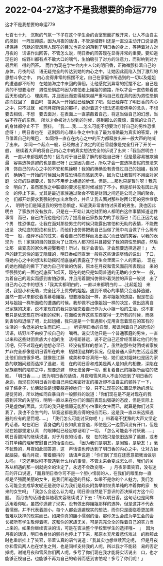 # 2022-04-27这才不是我想要的命运779



这才不是我想要的命运779



七百七十九　沉默的气氛一下子在这个学生会的会室里面扩散开来，让人不由自主的感到　一阵压抑感。因为月夜的话语，不管是结野川还是一直没主动开口说话选择保持　沉默的雪风两人现在的目光也完全的落到了明日香的身上，等待着对方对月夜的　话语作出回答，不管怎么说，明日香的回答现在显得非常的重要。要知道现在的　结野川都有点不敢大口的喘气，生怕吸引了对方的注意力，而影响到对方最后所　得的回答。　而作为现在学生会内主人公的明日香，正微微颤抖着自己的身体，月夜的话　语无疑完全的传达到她的内心之中，让她因此而陷入到了激烈的思想斗争之中，　内心变得非常的摇摆不定，自己在家庭中所遇到的一切以及姐姐的遭遇都不断的　在她脑海之中来回的徘徊，让他感觉到异常的摇摆不定，自己是真的不想要治疗　男性恐惧症吗因为害怕走上姐姐的道路，所以才会一直依赖着这后天形成的心　理疾病，并且因此而变得越来越严重吗自己现在真的因为男性恐惧症而找回了　自由吗　答案从一开始就已经确定了吧，就已经存在了明日香的内心之中，只不过就　如同月夜所说的那样，她对着这个想法还抱着侥幸的念头，不想要去相信，不想　要去面对，在表面上一直蒙蔽着自己，将这当做自己的幻想，当做不存在的东西，　所以才会被对方说到的时候，感到那么的震惊，震惊的让自己的身体都停止不下　颤抖。　「我……我……怎么可能不想要治疗好自己的男性恐惧症呀！」明日香也在　这剧烈的心理斗争之中作出了最为准确最为真实的答案，并且借着自己的嘴巴，　如同将一直存在内心之中的压力都释放出来一般大声的呐喊了出来。　如同一个起点一般，已经做出了决定的明日香就像是完全打开了开关一般，　继续着大声的将自己内心之中的真实想法完全的诉说了出来：「我当然明白！我　一直以来都是明白的！因为对于自己最了解的都是自己呀！但是最容易被欺骗最　容易选择逃避的也是自己呀！正是因为自己，所以才会一直选择虚假的想法来掩　饰自己的内心之中的不安和焦躁呀！我的的确确没有责怪过自己的姐姐，我的的　确确在一开始的时候因为男性恐惧症而感到庆幸，因为它让我暂时不用面对家庭　父母的联姻要求，暂时不用步上姐姐的步伐。但是……那也只是暂时呀！我完全　明白了，虽然家族之中联姻的要求在那时候减弱了不小，但是却并没有因此完全　的停止下来，尤其是最近家族通过聚会不管是财团之间还是公司之间的聚会，他　们都开始要求我强制参加出席聚会，并且让我去面对那些财团公司的男性继承人，　明明他们是知道我的男性恐惧症，知道我非常害怕讨厌着的男生。我也因此明白　了家族并没有放弃，只是在一开始让其他财团的人都明白这件事情知道这件事情　而已，自己终究也是他们为了提高自己家族势力的手段而已！而且正因为这个男　性恐惧症，让我在面对那些男生的时候只能露出害怕和无助的表情，不能做出坚　决彻底的拒绝和反抗，而他们也仿佛把我自己当做了笼中鸟当做了什么稀有物一　般，络绎不绝的过来，看着自己的模样而发出高兴而丑陋的笑容，以我的表现为　乐！家族的目的就是为了让其他人都习惯并且接受了我的男性恐惧症，然后让那　些变态的家伙再迎娶我吧！所以，我才会害怕，才会想要选择逃避！」　大声的肆无忌惮的毫无隐藏的，明日香如同宣泄一般将这些话语尽情的说出　了口，将她内心之中的想法和动摇彻彻底底的表露在了学生会里面三个人的面前，　现在的她也彻底的撕下了她为自己所做的伪装，原本在月夜和雪风面前所表现出　来的坚强强势的一面也彻底灰飞烟灭，现在的她只是如同普通的无助的小女生一　般，为着自己的现实而感到害怕恐惧，并且用着颤抖仿佛带着哭腔的声音一般说　出了自己内心之中的想法：「我其实都明白的，一直以来都明白的……比起姐姐　来说，我胆小和无助，完全比不上优秀的姐姐，遇到不顺心的事情只会选择逃避，　虽然一直以来都说着羡慕着姐姐，想要跟姐姐一样，追寻姐姐的道路，但是在面　对与姐姐一样所面临的遭遇的时候，我却做不出像姐姐一样的决定，做出逃离自　己家族的决定，说不定现在的我只是留恋着自己作为大小姐一般的生活，说不定　我只是依恋现在所得到的权利，在面临舍弃这些东西变得一无所有的时候，而感　到害怕和退缩了吧，比起姐姐，我只是是一个普通胆小无用贪恋着现在的富有的　生活的一名低劣的女生而已吧……」　听完明日香的自曝，那讽刺着自己的悲伤的话语，结野川不由咬了咬自己的　嘴唇。说实话他只是一个普通家庭的男生，一直以来和这些财团贵族大小姐的生　活相距甚远，说不定自己还曾经羡慕过他们的生活吧，只不过现在的他想必早已　经没有那样的想法了。虽然说那些财团或者家族并非完全都像是明日香所在的来　栖财团这样的状况，但是普通人家的生活远远要比他们自由很多吧。就像是江藤　成美和幸谷真阳一般，她们这对姐妹也是因为家族的联姻问题而选择了逃避，现　在的明日香和成美是两人是如此的相像，深陷在家族编制的陷阱之中，想要逃避　却无法舍弃一切，重复着自己的姐姐所面临的悲剧。　「明日香……」因为明日香的话语，月夜和雪风两人不由的走到了明日香的　身边，而现在的明日香对着自己两位亲密好友的接近却不由自主的颤抖了一下，　缩了缩身子，仿佛就像是想要躲避掉她们一般，只不过现在的位置显示她的想法　是徒劳的，所以她如同自暴自弃一般颤抖的说道：「你们现在是不是对现在的我　感到非常的失望吗，明明一直以来在你们的面前表现出强硬的态度，但是实际上　只是虚伪的面具，实际的我只是懦弱无能胆小怕事的女生而已，就算是你们讨厌　我了，我也不会生气的，毕竟这都是我应得的报应而已，这是我一直以来选择逃　避的应有的惩罚呢……」　「我们怎么可能讨厌你呢！」带着毫不犹豫的大声又坚定的话语，站在明日　香身边的月夜如此宣言道，即使是另一边雪风没有开口，但是现在她那坚定认真　的眼神就已经足够证明了一切。　「怎么可能会不讨厌我……」明日香颤抖的继续说道，对于月夜的话语，现　在的她只是依旧选择了逃避，或者将其单纯的理解安慰自己的话语而已。　「因为我们是朋友，是闺蜜，是挚友！」毫不犹豫的，月夜如此回答道，这　声话语也传达到了明日香的内心之中，让对方抬起脑袋，看向月夜，带着颤抖的　话语声说道：「你们到了现在还愿意把我当做朋友吗」　「这还用说吗不管遇到什么样的事情，不管未来会变成怎么样，我们的关　系从相遇的那一刻就完全的注定了，永远不会改变哦~　」月夜带着笑容，没有迷　茫的开口说道，「而且明日香你可不是一个胆小懦弱的人，在我们的眼里你一直　都是坚强而美丽的女生，是我们所追逐的目标，如果不是你的个人魅力，我们怎　么可能会变成挚友呢还是说你认为我们是趋炎附势攀附权贵单纯的冲着你的家　族来的女生吗」　「我怎么会这么认为呢」明日香自然是下意识的否决掉对方这个问题。　而月夜的话语也伴随着笑容继续说了下去：「所以明日香，这句话也是同样　适用着你呢。虽然你逃避了现实，没有做出你姐姐那样的选择，但是这并不代表　着懦弱，并不代表着胆小，每个人都会逃避现实的想法，而你只是面临着更加痛　苦难以抉择的现实而已。如果你真的胆小懦弱的话，那你怎么会成为学生会的会　长被所有学生敬仰着呢，这和你的家族无关，可是完完全全的靠着自己的实力当　上来的，如果你继续否决的话，可是在否决整个学校里学生的选择哦~　」　因为月夜的话语，明日香身体的颤抖也停止了下来，那原本充斥着悲伤难过　的脸颊此时也重新挂上了笑容，带着认真的语气说道：「我其实也想继续否定呢，　但是月夜你和雪风两人也在学生之列，也是同样支持我的人呢，所以我才不能轻　易的否定掉呢。谢谢月夜和雪风你们两人呢，多亏了你们现在我才能将实话说出　口，也才能够正视自己，也能够不再为自己的软弱而感到害怕呢！多亏了你们呢！」


